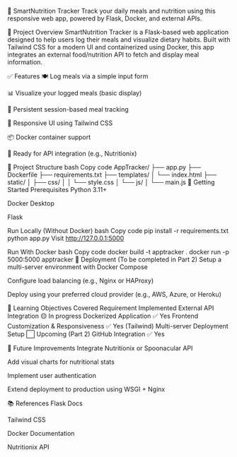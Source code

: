 🥗 SmartNutrition Tracker
Track your daily meals and nutrition using this responsive web app, powered by Flask, Docker, and external APIs.

📌 Project Overview
SmartNutrition Tracker is a Flask-based web application designed to help users log their meals and visualize dietary habits. Built with Tailwind CSS for a modern UI and containerized using Docker, this app integrates an external food/nutrition API to fetch and display meal information.

✅ Features
🍽️ Log meals via a simple input form

📊 Visualize your logged meals (basic display)

💾 Persistent session-based meal tracking

🎨 Responsive UI using Tailwind CSS

📦 Docker container support

🔌 Ready for API integration (e.g., Nutritionix)

📁 Project Structure
bash
Copy code
AppTracker/
├── app.py
├── Dockerfile
├── requirements.txt
├── templates/
│   └── index.html
├── static/
│   ├── css/
│   │   └── style.css
│   └── js/
│       └── main.js
🚀 Getting Started
Prerequisites
Python 3.11+

Docker Desktop

Flask

Run Locally (Without Docker)
bash
Copy code
pip install -r requirements.txt
python app.py
Visit http://127.0.0.1:5000

Run With Docker
bash
Copy code
docker build -t apptracker .
docker run -p 5000:5000 apptracker
🔧 Deployment (To be completed in Part 2)
Setup a multi-server environment with Docker Compose

Configure load balancing (e.g., Nginx or HAProxy)

Deploy using your preferred cloud provider (e.g., AWS, Azure, or Heroku)

🧠 Learning Objectives Covered
Requirement	Implemented
External API Integration	🟡 In progress
Dockerized Application	✅ Yes
Frontend Customization & Responsiveness	✅ Yes (Tailwind)
Multi-server Deployment Setup	⬜ Upcoming (Part 2)
GitHub Integration	✅ Yes

📝 Future Improvements
Integrate Nutritionix or Spoonacular API

Add visual charts for nutritional stats

Implement user authentication

Extend deployment to production using WSGI + Nginx

📚 References
Flask Docs

Tailwind CSS

Docker Documentation

Nutritionix API
